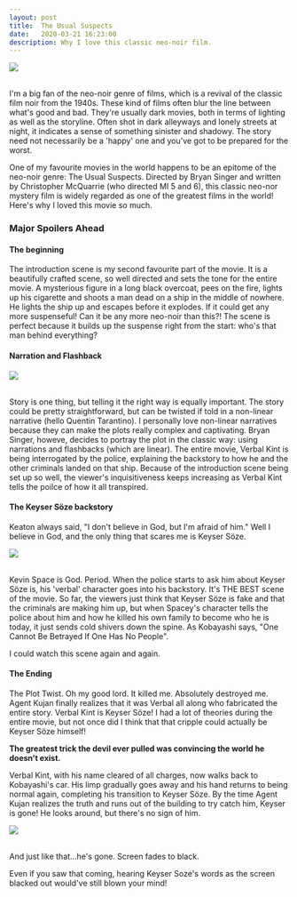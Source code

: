 ```yaml
---
layout: post
title:  The Usual Suspects
date:   2020-03-21 16:23:00
description: Why I love this classic neo-noir film.
---
```


<div class="img_row">
    <img class="col three" src="{{ site.baseurl }}/assets/img/usual5.png">
</div>
<br>

I'm a big fan of the neo-noir genre of films, which is a revival of the classic film noir from the 1940s. These kind of films often blur the line between what's good and bad. They're usually dark movies, both in terms of lighting as well as the storyline. Often shot in dark alleyways and lonely streets at night, it indicates a sense of something sinister and shadowy. The story need not necessarily be a 'happy' one and you've got to be prepared for the worst. 

One of my favourite movies in the world happens to be an epitome of the neo-noir genre: The Usual Suspects. Directed by Bryan Singer and written by Christopher McQuarrie (who directed MI 5 and 6), this classic neo-nor mystery film is widely regarded as one of the greatest films in the world! Here's why I loved this movie so much. 

### Major Spoilers Ahead 

#### The beginning 

The introduction scene is my second favourite part of the movie. It is a beautifully crafted scene, so well directed and sets the tone for the entire movie. A mysterious figure in a long black overcoat, pees on the fire, lights up his cigarette and shoots a man dead on a ship in the middle of nowhere. He lights the ship up and escapes before it explodes. If it could get any more suspenseful! Can it be any more neo-noir than this?! The scene is perfect because it builds up the suspense right from the start: who's that man behind everything? 

#### Narration and Flashback

<div class="img_row">
    <img class="col three" src="{{ site.baseurl }}/assets/img/usual2.jpg">
</div>
<br>

Story is one thing, but telling it the right way is equally important. The story could be pretty straightforward, but can be twisted if told in a non-linear narrative (hello Quentin Tarantino). I personally love non-linear narratives because they can make the plots really complex and captivating. Bryan Singer, howeve, decides to portray the plot in the classic way: using narrations and flashbacks (which are linear). The entire movie, Verbal Kint is being interrogated by the police, explaining the backstory to how he and the other criminals landed on that ship. Because of the introduction scene being set up so well, the viewer's inquisitiveness keeps increasing as Verbal Kint tells the poilce of how it all transpired. 

#### The Keyser Söze backstory 

Keaton always said, "I don't believe in God, but I'm afraid of him." Well I believe in God, and the only thing that scares me is Keyser Söze.

<div class="img_row">
    <img class="col three" src="{{ site.baseurl }}/assets/img/usual4.jpg">
</div>
<br>

Kevin Space is God. Period. When the police starts to ask him about Keyser Söze is, his 'verbal' character goes into his backstory. It's THE BEST scene of the movie. So far, the viewers just think that Keyser Söze is fake and that the criminals are making him up, but when Spacey's character tells the police about him and how he killed his own family to become who he is today, it just sends cold shivers down the spine. As Kobayashi says, "One Cannot Be Betrayed If One Has No People".

I could watch this scene again and again. 

#### The Ending
The Plot Twist. Oh my good lord. It killed me. Absolutely destroyed me. Agent Kujan finally realizes that it was Verbal all along who fabricated the entire story. Verbal Kint is Keyser Söze! I had a lot of theories during the entire movie, but not once did I think that that cripple could actually be Keyser Söze himself! 

**The greatest trick the devil ever pulled was convincing the world he doesn’t exist.**

Verbal Kint, with his name cleared of all charges, now walks back to Kobayashi's car. His limp gradually goes away and his hand returns to being normal again, completing his transition to Keyser Söze. By the time Agent Kujan realizes the truth and runs out of the building to try catch him, Keyser is gone! He looks around, but there's no sign of him. 

<div class="img_row">
    <img class="col three" src="{{ site.baseurl }}/assets/img/usual3.jpeg">
</div>
<br>

And just like that...he's gone. 
Screen fades to black. 

Even if you saw that coming, hearing Keyser Soze's words as the screen blacked out would've still blown your mind! 

